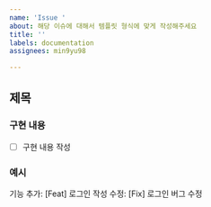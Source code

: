 ```yaml
---
name: 'Issue '
about: 해당 이슈에 대해서 템플릿 형식에 맞게 작성해주세요
title: ''
labels: documentation
assignees: min9yu98

---
```


## 제목
### 구현 내용
- [ ] 구현 내용 작성
### 예시
기능 추가: [Feat] 로그인 작성
수정: [Fix] 로그인 버그 수정
